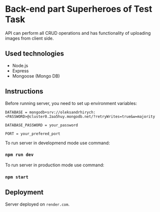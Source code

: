 # Back-end part Superheroes of Test Task

API can perform all CRUD operations and has functionality of uploading images from client side.

## Used technologies

- Node.js
- Express
- Mongoose (Mongo DB)

## Instructions

Before running server, you need to set up environment variables:

```
DATABASE = mongodb+srv://oleksandrhirych:<PASSWORD>@cluster0.2aa5huy.mongodb.net/?retryWrites=true&w=majority
```

```
DATABASE_PASSWORD = your_password
```

```
PORT = your_prefered_port
```

To run server in developmend mode use command:

### `npm run dev`

To run server in production mode use command:

### `npm start`

## Deployment

Server deployed on `render.com`.
